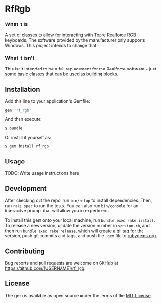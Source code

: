 # RfRgb

### What it is
A set of classes to allow for interacting with Topre Realforce RGB keyboards. The software provided by
the manufacturer only supports Windows. This project intends to change that.

### What it isn't
This isn't intended to be a full replacement for the Realforce software - just some basic classes that can
be used as building blocks.

## Installation

Add this line to your application's Gemfile:

```ruby
gem 'rf_rgb'
```

And then execute:

    $ bundle

Or install it yourself as:

    $ gem install rf_rgb

## Usage

TODO: Write usage instructions here

## Development

After checking out the repo, run `bin/setup` to install dependencies. Then, run `rake spec` to run the tests. You can also run `bin/console` for an interactive prompt that will allow you to experiment.

To install this gem onto your local machine, run `bundle exec rake install`. To release a new version, update the version number in `version.rb`, and then run `bundle exec rake release`, which will create a git tag for the version, push git commits and tags, and push the `.gem` file to [rubygems.org](https://rubygems.org).

## Contributing

Bug reports and pull requests are welcome on GitHub at https://github.com/[USERNAME]/rf_rgb.

## License

The gem is available as open source under the terms of the [MIT License](https://opensource.org/licenses/MIT).
